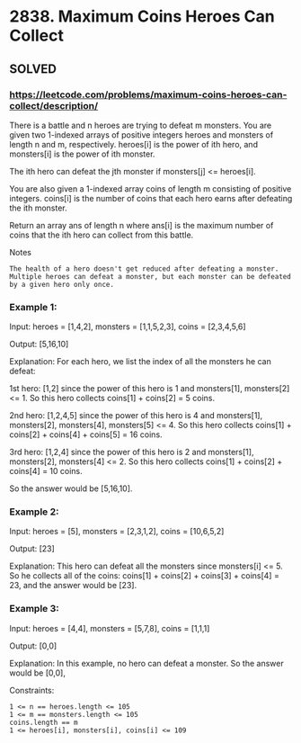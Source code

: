 # 2838. Maximum Coins Heroes Can Collect

## SOLVED
### https://leetcode.com/problems/maximum-coins-heroes-can-collect/description/

There is a battle and n heroes are trying to defeat m monsters. You are given two 1-indexed arrays of positive integers heroes and monsters of length n and m, respectively. heroes[i] is the power of ith hero, and monsters[i] is the power of ith monster.

The ith hero can defeat the jth monster if monsters[j] <= heroes[i].

You are also given a 1-indexed array coins of length m consisting of positive integers. coins[i] is the number of coins that each hero earns after defeating the ith monster.

Return an array ans of length n where ans[i] is the maximum number of coins that the ith hero can collect from this battle.

Notes

    The health of a hero doesn't get reduced after defeating a monster.
    Multiple heroes can defeat a monster, but each monster can be defeated by a given hero only once.



### Example 1:

Input: heroes = [1,4,2], monsters = [1,1,5,2,3], coins = [2,3,4,5,6]

Output: [5,16,10]

Explanation: For each hero, we list the index of all the monsters he can defeat:

1st hero: [1,2] since the power of this hero is 1 and monsters[1], monsters[2] <= 1. So this hero collects coins[1] + coins[2] = 5 coins.

2nd hero: [1,2,4,5] since the power of this hero is 4 and monsters[1], monsters[2], monsters[4], monsters[5] <= 4. So this hero collects coins[1] + coins[2] + coins[4] + coins[5] = 16 coins.

3rd hero: [1,2,4] since the power of this hero is 2 and monsters[1], monsters[2], monsters[4] <= 2. So this hero collects coins[1] + coins[2] + coins[4] = 10 coins.

So the answer would be [5,16,10].

### Example 2:

Input: heroes = [5], monsters = [2,3,1,2], coins = [10,6,5,2]

Output: [23]

Explanation: This hero can defeat all the monsters since monsters[i] <= 5. So he collects all of the coins: coins[1] + coins[2] + coins[3] + coins[4] = 23, and the answer would be [23].


### Example 3:

Input: heroes = [4,4], monsters = [5,7,8], coins = [1,1,1]

Output: [0,0]

Explanation: In this example, no hero can defeat a monster. So the answer would be [0,0],



Constraints:

    1 <= n == heroes.length <= 105
    1 <= m == monsters.length <= 105
    coins.length == m
    1 <= heroes[i], monsters[i], coins[i] <= 109

